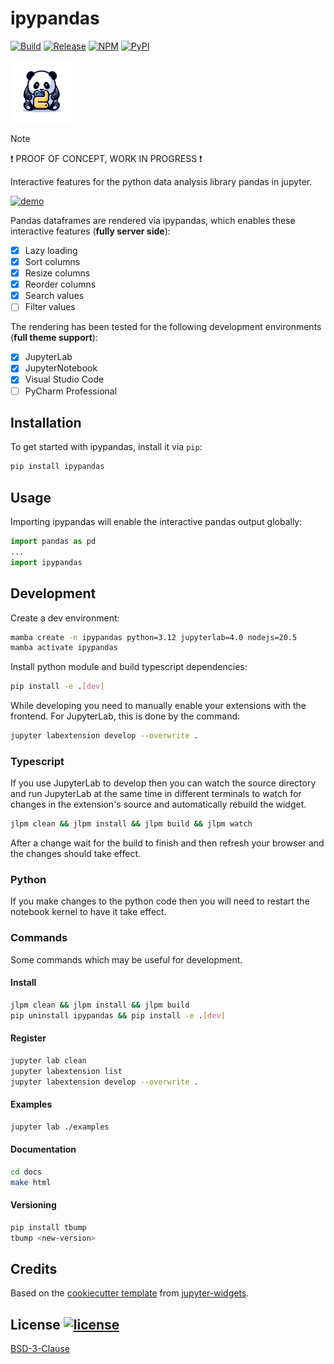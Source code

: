# ipypandas

[![Build](https://github.com/tensorware/ipypandas/actions/workflows/build.yml/badge.svg)](https://github.com/tensorware/ipypandas/actions/workflows/build.yml)
[![Release](https://github.com/tensorware/ipypandas/actions/workflows/release.yml/badge.svg)](https://github.com/tensorware/ipypandas/actions/workflows/release.yml)
[![NPM](https://img.shields.io/npm/v/ipypandas?label=NPM%20Package)](https://www.npmjs.com/package/ipypandas)
[![PyPI](https://img.shields.io/pypi/v/ipypandas?label=PyPI%20Package)](https://pypi.org/project/ipypandas)

<a href="https://github.com/tensorware/ipypandas">
    <img src="https://raw.githubusercontent.com/tensorware/ipypandas/main/docs/source/static/images/logo.png" width="100"/>
</a>

> [!NOTE]
> ❗ PROOF OF CONCEPT, WORK IN PROGRESS ❗

Interactive features for the python data analysis library pandas in jupyter.

[![demo](https://raw.githubusercontent.com/tensorware/ipypandas/main/docs/source/static/images/demo.gif)](https://raw.githubusercontent.com/tensorware/ipypandas/main/docs/source/static/images/demo.gif)

Pandas dataframes are rendered via ipypandas, which enables these interactive features (**fully server side**):

-   [x] Lazy loading
-   [x] Sort columns
-   [x] Resize columns
-   [x] Reorder columns
-   [x] Search values
-   [ ] Filter values

The rendering has been tested for the following development environments (**full theme support**):

-   [x] JupyterLab
-   [x] JupyterNotebook
-   [x] Visual Studio Code
-   [ ] PyCharm Professional

## Installation

To get started with ipypandas, install it via `pip`:

```bash
pip install ipypandas
```

## Usage

Importing ipypandas will enable the interactive pandas output globally:

```python
import pandas as pd
...
import ipypandas
```

## Development

Create a dev environment:

```bash
mamba create -n ipypandas python=3.12 jupyterlab=4.0 nodejs=20.5
mamba activate ipypandas
```

Install python module and build typescript dependencies:

```bash
pip install -e .[dev]
```

While developing you need to manually enable your extensions with the frontend. For JupyterLab, this is done by the command:

```bash
jupyter labextension develop --overwrite .
```

### Typescript

If you use JupyterLab to develop then you can watch the source directory and run JupyterLab at the same time in different
terminals to watch for changes in the extension's source and automatically rebuild the widget.

```bash
jlpm clean && jlpm install && jlpm build && jlpm watch
```

After a change wait for the build to finish and then refresh your browser and the changes should take effect.

### Python

If you make changes to the python code then you will need to restart the notebook kernel to have it take effect.

### Commands

Some commands which may be useful for development.

#### Install

```bash
jlpm clean && jlpm install && jlpm build
pip uninstall ipypandas && pip install -e .[dev]
```

#### Register

```bash
jupyter lab clean
jupyter labextension list
jupyter labextension develop --overwrite .
```

#### Examples

```bash
jupyter lab ./examples
```

#### Documentation

```bash
cd docs
make html
```

#### Versioning

```bash
pip install tbump
tbump <new-version>
```

## Credits

Based on the [cookiecutter template](https://github.com/jupyter-widgets/widget-ts-cookiecutter) from [jupyter-widgets](https://github.com/jupyter-widgets).

## License [![license](https://img.shields.io/github/license/tensorware/ipypandas)](#license-)

[BSD-3-Clause](https://github.com/tensorware/ipypandas/blob/main/LICENSE)
